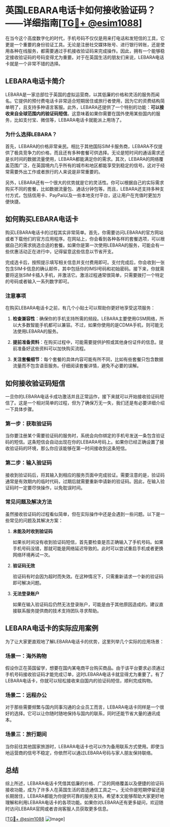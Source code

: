 # 英国LEBARA电话卡如何接收验证码？——详细指南[[TG💪+ @esim1088](https://t.me/s/esim1088)]

在当今这个高度数字化的时代，手机号码不仅仅是用来打电话和发短信的工具，它更是一个重要的身份验证工具。无论是注册社交媒体账号、进行银行转账，还是使用各种在线服务，都需要通过手机接收验证码来完成操作。因此，拥有一个能够稳定接收验证码的号码变得尤为重要。对于在英国生活的朋友们来说，LEBARA电话卡就是一个非常不错的选择。

## LEBARA电话卡简介

LEBARA是一家总部位于英国的虚拟运营商，以其低廉的价格和灵活的服务而闻名。它提供的预付费电话卡非常适合短期居住或旅行者使用，因为它的资费结构简单明了，且支持多种语言客服。此外，LEBARA还提供了一个特别的功能：**可以接收来自全球范围内的验证码短信**。这意味着如果你需要在国外使用某些国内的服务，比如支付宝、微信等，LEBARA电话卡就能派上用场了。

### 为什么选择LEBARA？

首先，LEBARA的价格非常亲民。相比于其他国际SIM卡服务商，LEBARA不仅提供了极具竞争力的价格，而且还有多种套餐可供选择。无论是短时间的通话需求还是长时间的数据流量使用，LEBARA都能满足你的需求。其次，LEBARA的网络覆盖范围广泛，在英国境内几乎所有的城市和地区都能享受到稳定的信号。这对于经常需要外出工作或者旅行的人来说是非常重要的。

另外，LEBARA还有一个很大的优势就是它的灵活性。你可以根据自己的实际需求购买不同的套餐，比如数据流量包、通话分钟包等。而且，LEBARA还支持多种支付方式，包括信用卡、PayPal以及一些本地支付平台，这让用户在充值时更加方便快捷。

## 如何购买LEBARA电话卡

购买LEBARA电话卡的过程其实非常简单。首先，你需要访问LEBARA的官方网站或者下载他们的官方应用程序。在网站上，你会看到各种各样的套餐选项，可以根据自己的需求挑选合适的套餐。如果你是第一次使用LEBARA的服务，可能会有一些优惠活动正在进行中，记得留意这些信息以节省开支。

完成选卡后，按照提示填写相关信息并支付费用即可。支付完成后，你会收到一张包含SIM卡信息的确认邮件，其中包括你的IMSI号码和初始密码。接下来，你就需要将这张SIM卡插入手机，并激活它。激活过程通常很简单，只需要拨打一个特定的号码或者输入一系列数字即可。

### 注意事项

在购买LEBARA电话卡之前，有几个小贴士可以帮助你更好地享受这项服务：

1. **检查兼容性**：确保你的手机支持所需的频段。LEBARA主要使用GSM网络，所以大多数智能手机都可以兼容。不过，如果你使用的是CDMA手机，则可能无法使用LEBARA的服务。
   
2. **提前准备资料**：在购买过程中，可能需要提供护照或其他身份证件的信息。提前准备好这些资料可以加快购买流程。

3. **关注套餐细节**：每个套餐的具体内容可能有所不同，比如有些套餐只包含数据流量而不包含语音服务。仔细阅读套餐详情，避免不必要的误解。

## 如何接收验证码短信

一旦你的LEBARA电话卡成功激活并且正常运作，接下来就可以开始接收验证码短信了。这是一个相对简单的过程，但为了确保万无一失，我们还是有必要详细介绍一下具体步骤。

### 第一步：获取验证码

当你要注册某个需要验证码的服务时，系统会向你绑定的手机号发送一条包含验证码的短信。这条短信会自动出现在你的LEBARA号码上。如果你已经正确设置了接收验证码的环境，那么你应该能够在第一时间接收到这条短信。

### 第二步：输入验证码

接收到验证码后，将其输入到相应的服务页面中完成验证。需要注意的是，验证码通常是有效期内的临时代码，过期后就需要重新申请新的验证码。因此，在输入验证码时一定要尽快操作，以免耽误时间。

### 常见问题及解决方法

虽然接收验证码的过程看似简单，但在实际操作中还是会遇到一些问题。以下是一些常见的问题及其解决方案：

1. **未能及时收到验证码**

   如果长时间没有收到验证码短信，首先要检查是否正确输入了手机号码。如果手机号码没错，那就可能是网络延迟导致的。此时可以尝试重启手机或者更换网络环境再试一次。

2. **验证码无效**

   验证码有时会因为超时而失效。在这种情况下，只需重新请求一个新的验证码即可解决问题。

3. **无法登录账户**

   如果在输入验证码后仍然无法登录账户，可能是由于其他原因造成的。建议直接联系服务提供商的技术支持团队寻求帮助。

## LEBARA电话卡的实际应用案例

为了让大家更直观地了解LEBARA电话卡的优势，这里列举几个实际的应用场景：

### 场景一：海外购物

假设你正在英国留学，想要在国内某电商平台购买商品。由于该平台要求必须通过手机号码接收验证码才能完成订单，这时LEBARA电话卡就显得尤为重要了。有了LEBARA电话卡，你就可以轻松接收来自国内的验证码短信，顺利完成购物。

### 场景二：远程办公

对于那些需要频繁与国内同事沟通的企业员工而言，LEBARA电话卡同样是一个很好的选择。它可以让你随时随地保持与国内的联系，同时还能节省大量的通讯成本。

### 场景三：旅行期间

当你前往其他国家旅游时，LEBARA电话卡也可以作为备用联系方式使用。即使当地运营商的信号不稳定，你依然可以通过LEBARA号码与家人朋友保持联络。

## 总结

综上所述，LEBARA电话卡凭借其低廉的价格、广泛的网络覆盖以及便捷的验证码接收功能，成为了许多人在英国生活的首选通信工具之一。无论你是短期停留还是长期居住，LEBARA都能为你提供可靠的服务支持。希望本文能够帮助大家更好地理解和利用LEBARA电话卡的各项功能。如果你对LEBARA还有更多疑问，欢迎随时访问LEBARA官网或者咨询客服人员获取更多信息。

[[TG💪+ @esim1088](https://t.me/s/esim1088) ![Image](https://i.postimg.cc/4NQfJmqS/Snipaste-2025-05-13-00-14-12.png)]